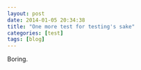 ```yaml
---
layout: post
date: 2014-01-05 20:34:38
title: "One more test for testing's sake"
categories: [test]
tags: [blog]
---
```


Boring.

